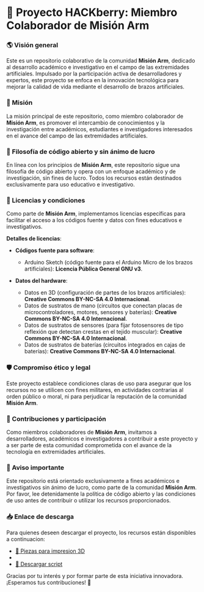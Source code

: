 # 🤖 Proyecto HACKberry: Miembro Colaborador de Misión Arm

### 🌎 Visión general
Este es un repositorio colaborativo de la comunidad **Misión Arm**, dedicado al desarrollo académico e investigativo en el campo de las extremidades artificiales. Impulsado por la participación activa de desarrolladores y expertos, este proyecto se enfoca en la innovación tecnológica para mejorar la calidad de vida mediante el desarrollo de brazos artificiales.

### 🎯 Misión
La misión principal de este repositorio, como miembro colaborador de **Misión Arm**, es promover el intercambio de conocimientos y la investigación entre académicos, estudiantes e investigadores interesados en el avance del campo de las extremidades artificiales.

### 🤝 Filosofía de código abierto y sin ánimo de lucro
En línea con los principios de **Misión Arm**, este repositorio sigue una filosofía de código abierto y opera con un enfoque académico y de investigación, sin fines de lucro. Todos los recursos están destinados exclusivamente para uso educativo e investigativo.

### 📜 Licencias y condiciones
Como parte de **Misión Arm**, implementamos licencias específicas para facilitar el acceso a los códigos fuente y datos con fines educativos e investigativos.

**Detalles de licencias**:

- **Códigos fuente para software**:
  - Arduino Sketch (código fuente para el Arduino Micro de los brazos artificiales): **Licencia Pública General GNU v3**.
  
- **Datos del hardware**:
  - Datos en 3D (configuración de partes de los brazos artificiales): **Creative Commons BY-NC-SA 4.0 Internacional**.
  - Datos de sustratos de mano (circuitos que conectan placas de microcontroladores, motores, sensores y baterías): **Creative Commons BY-NC-SA 4.0 Internacional**.
  - Datos de sustratos de sensores (para fijar fotosensores de tipo reflexión que detectan crestas en el tejido muscular): **Creative Commons BY-NC-SA 4.0 Internacional**.
  - Datos de sustratos de baterías (circuitos integrados en cajas de baterías): **Creative Commons BY-NC-SA 4.0 Internacional**.

### 🛡️ Compromiso ético y legal
Este proyecto establece condiciones claras de uso para asegurar que los recursos no se utilicen con fines militares, en actividades contrarias al orden público o moral, ni para perjudicar la reputación de la comunidad **Misión Arm**.

### 👥 Contribuciones y participación
Como miembros colaboradores de **Misión Arm**, invitamos a desarrolladores, académicos e investigadores a contribuir a este proyecto y a ser parte de esta comunidad comprometida con el avance de la tecnología en extremidades artificiales.

### 🚨 Aviso importante
Este repositorio está orientado exclusivamente a fines académicos e investigativos sin ánimo de lucro, como parte de la comunidad **Misión Arm**. Por favor, lee detenidamente la política de código abierto y las condiciones de uso antes de contribuir o utilizar los recursos proporcionados.

### 📥 Enlace de descarga
Para quienes deseen descargar el proyecto, los recursos están disponibles a continuacion:

- [📂 Piezas para impresion 3D](https://cienciatecnologiayfuturo.blogspot.com/2023/11/hackberry-una-protesis-robotica-de.html)
- 
- [📄 Descargar script](https://github.com/eduardoleon9010/Hackberry-hand/blob/main/script.md)

Gracias por tu interés y por formar parte de esta iniciativa innovadora. ¡Esperamos tus contribuciones! 🚀

